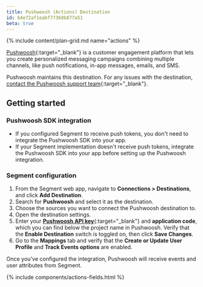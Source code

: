 ```yaml
---
title: Pushwoosh (Actions) Destination
id: 64e72af1eabf77368b877a51
beta: true
---
```


{% include content/plan-grid.md name="actions" %}

[Pushwoosh](https://pushwoosh.com/?utm_source=segmentio&utm_medium=docs&utm_campaign=partners){:target="_blank"} is a customer engagement platform that lets you create personalized messaging campaigns combining multiple channels, like push notifications, in-app messages, emails, and SMS.

Pushwoosh maintains this destination. For any issues with the destination, [contact the Pushwoosh support team](mailto:help@pushwoosh.com){:target="_blank"}.

## Getting started

### Pushwoosh SDK integration

- If you configured Segment to receive push tokens, you don't need to integrate the Pushwoosh SDK into your app.
- If your Segment implementation doesn't receive push tokens, integrate the Pushwoosh SDK into your app before setting up the Pushwoosh integration.

### Segment configuration

1. From the Segment web app, navigate to **Connections > Destinations**, and click **Add Destination**.
2. Search for **Pushwoosh** and select it as the destination.
3. Choose the sources you want to connect the Pushwoosh destination to.
4. Open the destination settings. 
5. Enter your [**Pushwoosh API key**](https://docs.pushwoosh.com/platform-docs/api-reference/api-access-token/){:target="_blank"} and **application code**, which you can find below the project name in Pushwoosh. Verify that the **Enable Destination** switch is toggled on, then click **Save Changes**.
6. Go to the **Mappings** tab and verify that the **Create or Update User Profile** and **Track Events options** are enabled.

Once you've configured the integration, Pushwoosh will receive events and user attributes from Segment.

{% include components/actions-fields.html %}
